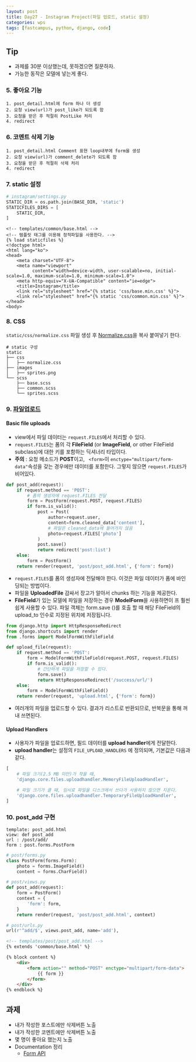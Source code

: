 ```yaml
---
layout: post
title: Day27 - Instagram Project(파일 업로드, static 설정)
categories: wps
tags: [fastcampus, python, django, code]
---
```


## Tip

- 과제를 30분 이상했는데, 못하겠으면 질문하자.
- 가능한 동작은 모델에 넣는게 좋다.

### 5. 좋아요 기능

```
1. post_detail.html에 form 하나 더 생성
2. 요청 view(url)가 post_like가 되도록 함
3. 요청을 받은 후 적절히 PostLike 처리
4. redirect
```



### 6. 코멘트 삭제 기능

```
1. post_detail.html Comment 표현 loop내부에 form을 생성
2. 요청 view(url)가 comment_delete가 되도록 함
3. 요청을 받은 후 적절히 삭제 처리
4. redirect
```



### 7. static  설정

```python
# instagram/settings.py
STATIC_DIR = os.path.join(BASE_DIR, 'static')
STATICFILES_DIRS = [
    STATIC_DIR,
]
```

```liquid {% raw %}
<!-- templates/common/base.html -->
<!-- 템플릿 태그를 이용해 정적파일을 사용한다. -->
{% load staticfiles %}
<!doctype html>
<html lang="ko">
<head>
    <meta charset="UTF-8">
    <meta name="viewport"
          content="width=device-width, user-scalable=no, initial-scale=1.0, maximum-scale=1.0, minimum-scale=1.0">
    <meta http-equiv="X-UA-Compatible" content="ie=edge">
    <title>Instagram</title>
    <link rel="stylesheet" href="{% static 'css/base.min.css' %}">
    <link rel="stylesheet" href="{% static 'css/common.min.css' %}">
</head>
<body>
```



### 8. CSS

`static/css/normalize.css` 파일 생성 후 [Normalize.css](https://necolas.github.io/normalize.css/)을 복사 붙여넣기 한다.

```
# static 구성
static
├── css
│   ├── normalize.css
├── images
│   ├── sprites.png
└── scss
    ├── base.scss
    ├── common.scss
    └── sprites.scss
```




### 9. [파일업로드](https://docs.djangoproject.com/en/1.10/topics/http/file-uploads/)

#### Basic file uploads

- view에서 파일 데이터는 `request.FILES`에서 처리할 수 있다.
- `request.FILES`는 폼의 각 **FileField** (or **ImageField**, or other FileField subclass)에 대한 키를 포함하는 딕셔너리 타입이다.
- **주의** :  요청 메소드가 **POST**이고, ` <form>`이 `enctype="multipart/form-data"`속성을 갖는 경우에만 데이터를 포함한다. 그렇지 않으면 `request.FILES`가 비어있다.

```python
def post_add(request):
    if request.method == 'POST':
        # 폼의 생성자에 request.FILES 전달
        form = PostForm(request.POST, request.FILES)
        if form.is_valid():
            post = Post(
                author=request.user,
                content=form.cleaned_data['content'],
                # 파일은 cleaned_data에 들어가지 않음
                photo=request.FILES['photo']
            )
            post.save()
            return redirect('post:list')
    else:
        form = PostForm()
    return render(request, 'post/post_add.html', {'form': form})
```

- `request.FILES`를 폼의 생성자에 전달해야 한다. 이것은 파일 데이터가 폼에 바인딩되는 방법이다.
- 파일을 **UploadedFile** 감싸서 장고가 알아서 chunks 하는 기능을 제공한다.
- **FileField**가 있는 모델에 파일을 저장하는 경우 **ModelForm**을 사용하면이 프 훨씬 쉽게 사용할 수 있다. 파일 객체는 form.save ()를 호출 할 때 해당 FileField의 upload_to 인수로 지정된 위치에 저장됩니다.

```python
from django.http import HttpResponseRedirect
from django.shortcuts import render
from .forms import ModelFormWithFileField

def upload_file(request):
    if request.method == 'POST':
        form = ModelFormWithFileField(request.POST, request.FILES)
        if form.is_valid():
            # 간단하게 파일을 저장할 수 있다.
            form.save()
            return HttpResponseRedirect('/success/url/')
    else:
        form = ModelFormWithFileField()
    return render(request, 'upload.html', {'form': form})
```

- 여러개의 파일을 업로드할 수 있다. 결과가 리스트로 반환되므로, 반복문을 통해 꺼내 쓰면된다.



#### Upload Handlers

-  사용자가 파일을 업로드하면,  필드 데이터를 **upload handler**에게 전달한다.
- **upload handler**는 설정의  `FILE_UPLOAD_HANDLERS` 에 정의되며, 기본값은 다음과 같다.

```python
[
	# 파일 크기(2.5 MB 미만)가 작을 때,
    'django.core.files.uploadhandler.MemoryFileUploadHandler',

    # 파일 크기가 클 때, 임시로 파일을 디스크에서 쓰다가 사용하지 않으면 지운다.
    'django.core.files.uploadhandler.TemporaryFileUploadHandler',
]
```



### 10. post_add 구현

```
template: post_add.html
view: def post_add
url : /post/add/
form : post.forms.PostForm
```

```python
# post/forms.py
class PostForm(forms.Form):
    photo = forms.ImageField()
    content = forms.CharField()
```

```python
# post/views.py
def post_add(request):
    form = PostForm()
    context = {
        'form': form,
    }
    return render(request, 'post/post_add.html', context)
```

```python
# post/urls.py
url(r'^add/$', views.post_add, name='add'),
```

```html {% raw %}
<!-- templates/post/post_add.html -->
{% extends 'common/base.html' %}

{% block content %}
    <div>
        <form action="" method="POST" enctype="multipart/form-data">
            {{ form }}
        </form>
    </div>
{% endblock %}
```



## 과제

- 내가 작성한 포스트에만 삭제버튼 노출
- 내가 작성한 코멘트에만 삭제버튼 노출
- 몇 명이 좋아요 했는지 노출
- Documentation 정리
  - [Form API]( https://docs.djangoproject.com/en/1.10/ref/forms/api/)
